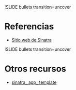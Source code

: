 !SLIDE bullets transition=uncover
# Referencias

* [Sitio web de Sinatra](http://www.sinatrarb.com/)

!SLIDE bullets transition=uncover
# Otros recursos

* [sinatra_ app_ template](https://github.com/ttps-ruby/sinatra_app_template)
